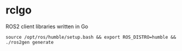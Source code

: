 # rclgo
ROS2 client libraries written in Go


```shell
source /opt/ros/humble/setup.bash && export ROS_DISTRO=humble && ./ros2gen generate
```